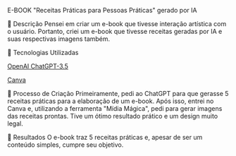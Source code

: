 E-BOOK "Receitas Práticas para Pessoas Práticas" gerado por IA

📒 Descrição
Pensei em criar um e-book que tivesse interação artística com o usuário. Portanto, criei um e-book que tivesse receitas geradas por IA e suas respectivas imagens também.

🤖 Tecnologias Utilizadas

[OpenAI ChatGPT-3.5](https://chatgpt.com/?oai-dm=1)

[Canva](https://www.canva.com/)

🧐 Processo de Criação
Primeiramente, pedi ao ChatGPT para que gerasse 5 receitas práticas para a elaboração de um e-book. Após isso, entrei no Canva e, utilizando a ferramenta "Mídia Mágica", pedi para gerar imagens das receitas prontas. Tive um ótimo resultado prático e um design muito legal.

🚀 Resultados
O e-book traz 5 receitas práticas e, apesar de ser um conteúdo simples, cumpre seu objetivo.
